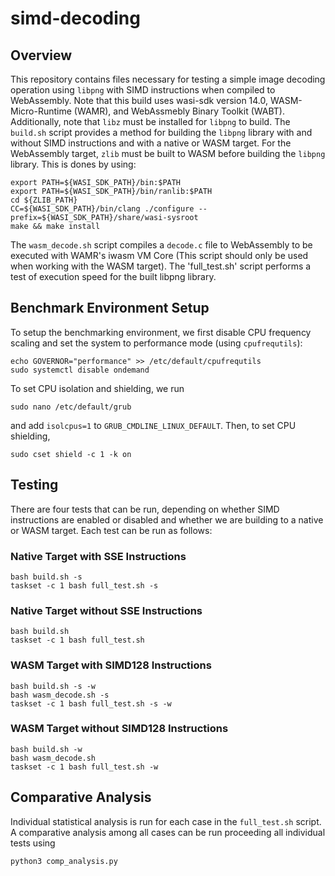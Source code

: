 # simd-decoding

## Overview ##
This repository contains files necessary for testing a simple image decoding operation using `libpng` with SIMD instructions when compiled to WebAssembly. Note that this build uses wasi-sdk version 14.0, WASM-Micro-Runtime (WAMR), and WebAssmebly Binary Toolkit (WABT). Additionally, note that `libz` must be installed for `libpng` to build. 
The `build.sh` script provides a method for building the `libpng` library with and without SIMD instructions and with a native or WASM target. For the WebAssembly target, `zlib` must be built to WASM before building the `libpng` library. This is dones by using:<br />

```shell
export PATH=${WASI_SDK_PATH}/bin:$PATH
export PATH=${WASI_SDK_PATH}/bin/ranlib:$PATH
cd ${ZLIB_PATH}
CC=${WASI_SDK_PATH}/bin/clang ./configure --prefix=${WASI_SDK_PATH}/share/wasi-sysroot
make && make install
```

The `wasm_decode.sh` script compiles a `decode.c` file to WebAssembly to be executed with WAMR's iwasm VM Core (This script should only be used when working with the WASM target). The 'full_test.sh' script performs a test of execution speed for the built libpng library.

## Benchmark Environment Setup ##

To setup the benchmarking environment, we first disable CPU frequency scaling and set the system to performance mode (using `cpufrequtils`):

```shell
echo GOVERNOR="performance" >> /etc/default/cpufrequtils
sudo systemctl disable ondemand
```

To set CPU isolation and shielding, we run

```shell
sudo nano /etc/default/grub
```

and add `isolcpus=1` to `GRUB_CMDLINE_LINUX_DEFAULT`. Then, to set CPU shielding, 

```shell
sudo cset shield -c 1 -k on
```

## Testing ##

There are four tests that can be run, depending on whether SIMD instructions are enabled or disabled and whether we are building to a native or WASM target. Each test can be run as follows:

### Native Target with SSE Instructions ###

```shell
bash build.sh -s
taskset -c 1 bash full_test.sh -s
```

### Native Target without SSE Instructions ###

```shell
bash build.sh
taskset -c 1 bash full_test.sh
```

### WASM Target with SIMD128 Instructions ###

```shell
bash build.sh -s -w
bash wasm_decode.sh -s
taskset -c 1 bash full_test.sh -s -w
```

### WASM Target without SIMD128 Instructions ###

```shell
bash build.sh -w
bash wasm_decode.sh 
taskset -c 1 bash full_test.sh -w
```

## Comparative Analysis ##

Individual statistical analysis is run for each case in the `full_test.sh` script. A comparative analysis among all cases can be run proceeding all individual tests using

```shell
python3 comp_analysis.py
```
